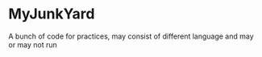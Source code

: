 # MyJunkYard
A bunch of code for practices, may consist of  different language and may or may not run
